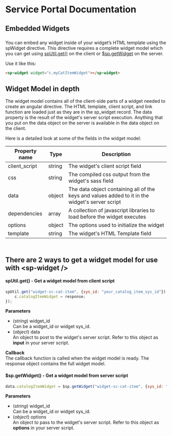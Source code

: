 # Service Portal Documentation
## Embedded Widgets

### <sp-widget />
You can embed any widget inside of your widget’s HTML template using the spWidget directive. This directive requires a complete widget model which you can get using [spUtil.get()](#get_one) on the client or [$sp.getWidget](#get_one) on the server.

Use it like this:

```html
<sp-widget widget="c.myCatItemWidget"></sp-widget>
```

Widget Model in depth
------
The widget model contains all of the client-side parts of a widget needed to create an angular directive. The HTML template, client script, and link function are loaded just as they are in the sp_widget record. The data property is the result of the widget's server script execution. Anything that you put on the data object on the server is available in the data object on the client.

Here is a detailed look at some of the fields in the widget model: 

| Property name | Type | Description |
| ------------- | ---- | ----------- |
| client_script | string | The widget's client script field |
| css | string | The compiled css output from the widget's sass field |
| data | object | The data object containing all of the keys and values added to it in the widget's server script |
| dependencies | array | A collection of javascript libraries to load before the widget executes |
| options | object | The options used to initialize the widget |
| template | string | The widget's HTML Template field |

<a name="get_one" href="#get_one"></a>  
There are 2 ways to get a widget model for use with \<sp-widget />
------

#### spUtil.get() - Get a widget model from client script

```javascript
spUtil.get("widget-sc-cat-item", {sys_id: "your_catalog_item_sys_id"}).then(function(response) {
	c.catalogItemWidget = response;
});
```
**Parameters**
- (_string_) widget\_id  
   Can be a widget_id or widget sys_id.
- (_object_) data  
   An object to post to the widget's server script. Refer to this object as **input** in your server script.

**Callback**  
The callback function is called when the widget model is ready. The response object contains the full widget model.

#### $sp.getWidget() - Get a widget model from server script

```javascript
data.catalogItemWidget = $sp.getWidget("widget-sc-cat-item", {sys_id: "your_catalog_item_sys_id"});
```
**Parameters**
- (_string_) widget\_id  
   Can be a widget_id or widget sys_id.
- (_object_) options  
   An object to pass to the widget's server script. Refer to this object as **options** in your server script.

